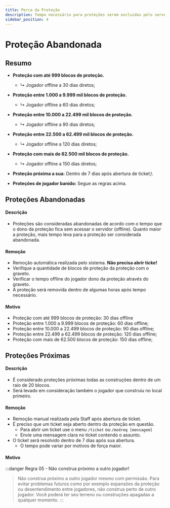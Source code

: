 ```yaml
---
title: Perca da Proteção
description: Tempo necessário para proteções serem excluidas pelo server.
sidebar_position: 4
---
```


# Proteção Abandonada

## Resumo

* **Proteção com até 999 blocos de proteção.**
  * ↳ Jogador offline a 30 dias diretos;

* **Proteção entre 1.000 a 9.999 mil blocos de proteção.**
  * ↳ Jogador offline a 60 dias diretos;

*   **Proteção entre 10.000 a 22.499 mil blocos de proteção.**
    * ↳ Jogador offline a 90 dias diretos;

*   **Proteção entre 22.500 a 62.499 mil blocos de proteção.**
    * ↳ Jogador offline a 120 dias diretos;

*   **Proteção com mais de 62.500 mil blocos de proteção.**
    * ↳ Jogador offline a 150 dias diretos;

* **Proteção próxima a sua:** Dentro de 7 dias após abertura de ticket;\

* **Proteções de jogador banido:** Segue as regras acima.

## Proteções Abandonadas

#### Descrição
* Proteções são consideradas abandonadas de acordo com o tempo que o dono da proteção fica sem acessar o servidor (offline). Quanto maior a proteção, mais tempo leva para a proteção ser considerada abandonada.

#### Remoção
* Remoção automática realizada pelo sistema. **Não precisa abrir ticke!**
* Verifique a quantidade de blocos de proteção da proteção com o graveto.
* Verificar o tempo offline do jogador dono da proteção através do graveto.
* A proteção será removida dentro de algumas horas após tempo necessário.

#### **Motivo**
* Proteção com até 999 blocos de proteção: 30 dias offline
* Proteção entre 1.000 a 9.999 blocos de proteção: 60 dias offline;
* Proteção entre 10.000 a 22.499 blocos de proteção: 90 dias offline;
* Proteção entre 22.499 a 62.499 blocos de proteção: 120 dias offline;
* Proteção com mais de 62.500 blocos de proteção: 150 dias offline;

## Proteções Próximas

#### Descrição
* É considerado proteções próximas todas as construções dentro de um raio de 20 blocos.
* Será levado em consideração também o jogador que construiu no local primeiro.

#### Remoção
* Remoção manual realizada pela Staff após abertura de ticket.
* É preciso que um ticket seja aberto dentro da proteção em questão.
  * Para abrir um ticket use o menu `/ticket` ou `/modreq [mensagem]`
  * Envie uma mensagem clara no ticket contendo o assunto.
* O ticket será resolvido dentro de 7 dias após sua abertura.
  * O tempo pode variar por motivos de força maior.

#### **Motivo**
:::danger Regra 05 - Não construa próximo a outro jogador!
> Não construa próximo a outro jogador mesmo com permissão.
Para evitar problemas futuros como por exemplo expansões da proteção ou desentendimento entre jogadores, não construa perto de outro jogador. Você poderá ter seu terreno ou construções apagadas a qualquer momento.
:::